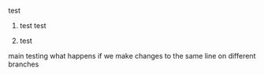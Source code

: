 test
1. test
test 

2. test 

main testing what happens if we make changes to the same line on different branches